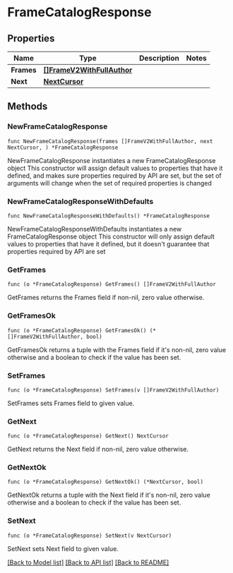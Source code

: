# FrameCatalogResponse

## Properties

Name | Type | Description | Notes
------------ | ------------- | ------------- | -------------
**Frames** | [**[]FrameV2WithFullAuthor**](FrameV2WithFullAuthor.md) |  | 
**Next** | [**NextCursor**](NextCursor.md) |  | 

## Methods

### NewFrameCatalogResponse

`func NewFrameCatalogResponse(frames []FrameV2WithFullAuthor, next NextCursor, ) *FrameCatalogResponse`

NewFrameCatalogResponse instantiates a new FrameCatalogResponse object
This constructor will assign default values to properties that have it defined,
and makes sure properties required by API are set, but the set of arguments
will change when the set of required properties is changed

### NewFrameCatalogResponseWithDefaults

`func NewFrameCatalogResponseWithDefaults() *FrameCatalogResponse`

NewFrameCatalogResponseWithDefaults instantiates a new FrameCatalogResponse object
This constructor will only assign default values to properties that have it defined,
but it doesn't guarantee that properties required by API are set

### GetFrames

`func (o *FrameCatalogResponse) GetFrames() []FrameV2WithFullAuthor`

GetFrames returns the Frames field if non-nil, zero value otherwise.

### GetFramesOk

`func (o *FrameCatalogResponse) GetFramesOk() (*[]FrameV2WithFullAuthor, bool)`

GetFramesOk returns a tuple with the Frames field if it's non-nil, zero value otherwise
and a boolean to check if the value has been set.

### SetFrames

`func (o *FrameCatalogResponse) SetFrames(v []FrameV2WithFullAuthor)`

SetFrames sets Frames field to given value.


### GetNext

`func (o *FrameCatalogResponse) GetNext() NextCursor`

GetNext returns the Next field if non-nil, zero value otherwise.

### GetNextOk

`func (o *FrameCatalogResponse) GetNextOk() (*NextCursor, bool)`

GetNextOk returns a tuple with the Next field if it's non-nil, zero value otherwise
and a boolean to check if the value has been set.

### SetNext

`func (o *FrameCatalogResponse) SetNext(v NextCursor)`

SetNext sets Next field to given value.



[[Back to Model list]](../README.md#documentation-for-models) [[Back to API list]](../README.md#documentation-for-api-endpoints) [[Back to README]](../README.md)


